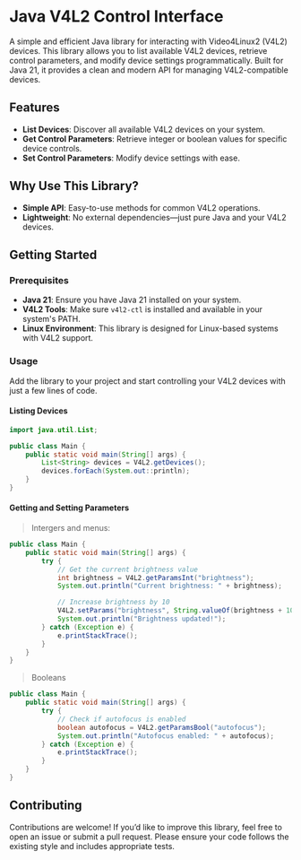 # Java V4L2 Control Interface

A simple and efficient Java library for interacting with Video4Linux2 (V4L2) devices. This library allows you to list available V4L2 devices, retrieve control parameters, and modify device settings programmatically. Built for Java 21, it provides a clean and modern API for managing V4L2-compatible devices.

## Features

- **List Devices**: Discover all available V4L2 devices on your system.
- **Get Control Parameters**: Retrieve integer or boolean values for specific device controls.
- **Set Control Parameters**: Modify device settings with ease.

## Why Use This Library?

- **Simple API**: Easy-to-use methods for common V4L2 operations.
- **Lightweight**: No external dependencies—just pure Java and your V4L2 devices.

## Getting Started

### Prerequisites

- **Java 21**: Ensure you have Java 21 installed on your system.
- **V4L2 Tools**: Make sure `v4l2-ctl` is installed and available in your system's PATH.
- **Linux Environment**: This library is designed for Linux-based systems with V4L2 support.

### Usage

Add the library to your project and start controlling your V4L2 devices with just a few lines of code.

#### Listing Devices

```java
import java.util.List;

public class Main {
    public static void main(String[] args) {
        List<String> devices = V4L2.getDevices();
        devices.forEach(System.out::println);
    }
}
```

#### Getting and Setting Parameters
> Intergers and menus:

```java
public class Main {
    public static void main(String[] args) {
        try {
            // Get the current brightness value
            int brightness = V4L2.getParamsInt("brightness");
            System.out.println("Current brightness: " + brightness);

            // Increase brightness by 10
            V4L2.setParams("brightness", String.valueOf(brightness + 10));
            System.out.println("Brightness updated!");
        } catch (Exception e) {
            e.printStackTrace();
        }
    }
}
```
> Booleans
```java
public class Main {
    public static void main(String[] args) {
        try {
            // Check if autofocus is enabled
            boolean autofocus = V4L2.getParamsBool("autofocus");
            System.out.println("Autofocus enabled: " + autofocus);
        } catch (Exception e) {
            e.printStackTrace();
        }
    }
}
```

## Contributing

Contributions are welcome! If you’d like to improve this library, feel free to open an issue or submit a pull request. Please ensure your code follows the existing style and includes appropriate tests.
